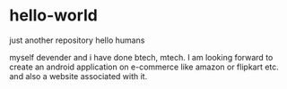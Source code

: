 # hello-world
just another repository
hello humans

myself devender and i have done btech, mtech. I am looking forward to create an android application on e-commerce like amazon or flipkart etc. and also a website associated with it. 
